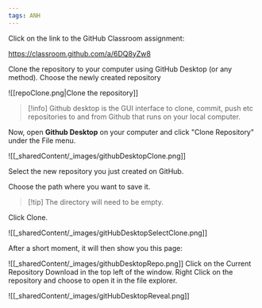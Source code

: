 ```yaml
---
tags: ANH
---
```


Click on the link to the GitHub Classroom assignment:

https://classroom.github.com/a/6DQ8yZw8

Clone the repository to your computer using GitHub Desktop (or any method). Choose the newly created repository

![[repoClone.png|Clone the repository]]

> [!info] Github desktop is the GUI interface to clone, commit, push etc repositories to and from Github that runs on your local computer.


Now, open **Github Desktop** on your computer and click "Clone Repository" under the File menu.

![[_sharedContent/_images/githubDesktopClone.png]]

Select the new repository you just created on GitHub.

Choose the path where you want to save it.

> [!tip] The directory will need to be empty.


Click Clone.

![[_sharedContent/_images/gitHubDesktopSelectClone.png]]

After a short moment, it will then show you this page:

![[_sharedContent/_images/githubDesktopRepo.png]]
Click on the Current Repository Download in the top left of the window. Right Click on the repository and choose to open it in the file explorer.

![[_sharedContent/_images/gitHubDesktopReveal.png]]